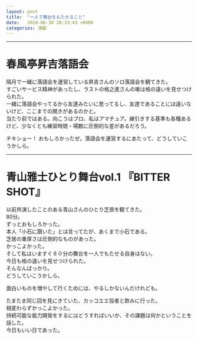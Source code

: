 ```yaml
---
layout: post
title:  "一人で舞台をもたせること"
date:   2018-06-30 20:33:43 +0900
categories: 演劇
---
```

***
# 春風亭昇吉落語会

隔月で一緒に落語会を運営している昇吉さんのソロ落語会を観てきた。   
すごいサービス精神があったし、ラストの格之進さんの噺は格の違いを見せつけられた。   
一緒に落語会やってるから友達みたいに思ってるし、友達であることには違いないけど、ここまでの開きがあるのかと。   
当たり前ではある。向こうはプロ、私はアマチュア。線引きする基準も各種あるけど、少なくとも練習時間・場数に圧倒的な差があるだろう。   

チキショー！ おもしろかったぜ。落語会を運営するにあたって、どうしていこうかしら。 


***
# 青山雅士ひとり舞台vol.1 『BITTER SHOT』

以前共演したことのある青山さんのひとり芝居を観てきた。   
80分。  
ずっとおもしろかった。  
本人「小石に躓いた」とは言ってたが、あくまで小石である。   
芝居の重厚さは圧倒的なものがあった。   
かっこよかった。   
そして私はいますぐ８０分の舞台を一人でもたせる自身はない。   
今日も格の違いを見せつけられた。   
そんなんばっかり。   
どうしていこうかしら。   


面白いものを増やして行くためには、やるしかないんだけれども。


たまたま同じ回を見にきていた、カッコエエ役者と飲みに行った。   
相変わらずかっこよかった。   
持続可能な能力開発をするにはどうすればいいか、その課題は何かということを話した。   
今日もいい日であった。   
